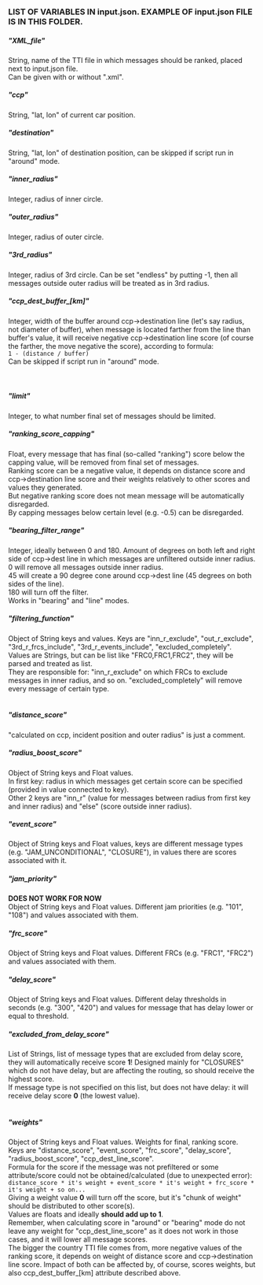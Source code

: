 ### LIST OF VARIABLES IN input.json. EXAMPLE OF input.json FILE IS IN THIS FOLDER.

##### "XML_file"
String, name of the TTI file in which messages should be ranked, placed next to input.json file.  
Can be given with or without ".xml".
##### "ccp"
String, "lat, lon" of current car position.
##### "destination"
String, "lat, lon" of destination position, can be skipped if script run in "around" mode.  
##### "inner_radius"
Integer, radius of inner circle.
##### "outer_radius"
Integer, radius of outer circle.
##### "3rd_radius"
Integer, radius of 3rd circle. Can be set "endless" by putting -1, then all messages outside outer radius will be 
treated as in 3rd radius.
##### "ccp_dest_buffer_[km]"
Integer, width of the buffer around ccp->destination line (let's say radius, not diameter of buffer), when message is 
located farther from the line than buffer's value, it will receive negative ccp->destination line score (of course the 
farther, the move negative the score), according to formula:   
`1 - (distance / buffer)`  
Can be skipped if script run in "around" mode.  
<br><br>
##### "limit"
Integer, to what number final set of messages should be limited.
##### "ranking_score_capping"
Float, every message that has final (so-called "ranking") score below the capping value, will be removed from final set 
of messages.  
Ranking score can be a negative value, it depends on distance score and ccp->destination line score and their weights 
relatively to other scores and values they generated.  
But negative ranking score does not mean message will be automatically disregarded.  
By capping messages below certain level (e.g. -0.5) can be disregarded.
##### "bearing_filter_range"
Integer, ideally between 0 and 180. Amount of degrees on both left and right side of ccp->dest line in which messages 
are unfiltered outside inner radius.  
0 will remove all messages outside inner radius.  
45 will create a 90 degree cone around ccp->dest line (45 degrees on both sides of the line).  
180 will turn off the filter.  
Works in "bearing" and "line" modes.
##### "filtering_function"
Object of String keys and values. Keys are "inn_r_exclude", "out_r_exclude", "3rd_r_frcs_include", 
"3rd_r_events_include", "excluded_completely".  
Values are Strings, but can be list like "FRC0,FRC1,FRC2", they will be parsed and treated as list.  
They are responsible for: "inn_r_exclude" on which FRCs to exclude messages in inner radius, and so on. 
"excluded_completely" will remove every message of certain type.
<br><br>
##### "distance_score"
"calculated on ccp, incident position and outer radius" is just a comment.
##### "radius_boost_score"
Object of String keys and Float values.  
In first key: radius in which messages get certain score can be specified (provided in value connected to key).  
Other 2 keys are "inn_r" (value for messages between radius from first key and inner radius) and "else" (score outside 
inner radius).
##### "event_score"
Object of String keys and Float values, keys are different message types (e.g. "JAM_UNCONDITIONAL", "CLOSURE"), in 
values there are scores associated with it.
##### "jam_priority"
**DOES NOT WORK FOR NOW**  
Object of String keys and Float values. Different jam priorities (e.g. "101", "108") and values associated with them.
##### "frc_score"
Object of String keys and Float values. Different FRCs (e.g. "FRC1", "FRC2") and values associated with them.
##### "delay_score"
Object of String keys and Float values. Different delay thresholds in seconds (e.g. "300", "420") and values for 
message that has delay lower or equal to threshold.
##### "excluded_from_delay_score"
List of Strings, list of message types that are excluded from delay score, they will automatically receive score **1**! 
Designed mainly for "CLOSURES" which do not have delay, but are affecting the routing, so should receive the highest 
score.  
If message type is not specified on this list, but does not have delay: it will receive delay score **0** (the lowest 
value).
<br><br>
##### "weights"
Object of String keys and Float values. Weights for final, ranking score. Keys are "distance_score", "event_score", 
"frc_score",  "delay_score", "radius_boost_score", "ccp_dest_line_score".  
Formula for the score if the message was not prefiltered or some attribute/score could not be obtained/calculated 
(due to unexpected error):  
`distance_score * it's weight + event_score * it's weight + frc_score * it's weight + so on...`  
Giving a weight value **0** will turn off the score, but it's "chunk of weight" should be distributed to other score(s).  
Values are floats and ideally **should add up to 1**.  
Remember, when calculating score in "around" or "bearing" mode do not leave any weight for "ccp_dest_line_score"
as it does not work in those cases, and it will lower all message scores.  
The bigger the country TTI file comes from, more negative values of the ranking score, it depends on weight of 
distance score and ccp->destination line score. Impact of both can be affected by, of course, scores weights, but 
also ccp_dest_buffer_[km] attribute described above.
